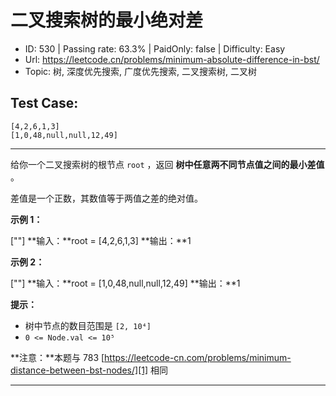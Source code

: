 # 二叉搜索树的最小绝对差                                                    

* ID: 530     | Passing rate: 63.3% | PaidOnly: false  | Difficulty: Easy 
* Url: https://leetcode.cn/problems/minimum-absolute-difference-in-bst/ 
* Topic: 树, 深度优先搜索, 广度优先搜索, 二叉搜索树, 二叉树 

## Test Case:

```
[4,2,6,1,3]
[1,0,48,null,null,12,49]
```

---

给你一个二叉搜索树的根节点 `root` ，返回 **树中任意两不同节点值之间的最小差值**
。

差值是一个正数，其数值等于两值之差的绝对值。


**示例 1：**

[\"\"]
**输入：**root = [4,2,6,1,3]
**输出：**1

**示例 2：**

[\"\"]
**输入：**root = [1,0,48,null,null,12,49]
**输出：**1


**提示：**

* 树中节点的数目范围是 `[2, 10⁴]`
* `0 <= Node.val <= 10⁵`


**注意：**本题与 783
[https://leetcode-cn.com/problems/minimum-distance-between-bst-nodes/][1] 相同

[1]: \"https://leetcode-cn.com/problems/minimum-distance-between-bst-nodes/\"

---
